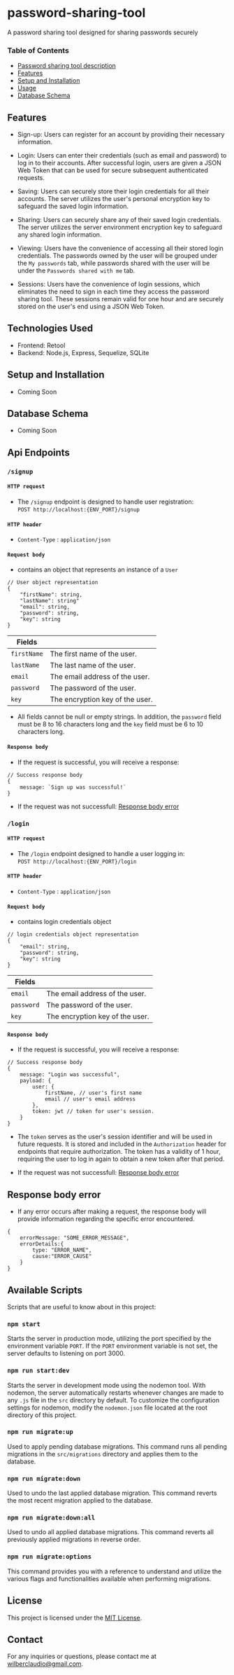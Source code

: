 # password-sharing-tool

A password sharing tool designed for sharing passwords securely

### Table of Contents

- [Password sharing tool description](#password-sharing-tool)
- [Features](#features)
- [Setup and Installation](#setup-and-installation)
- [Usage](#usage)
- [Database Schema](#database-schema)

## Features

- Sign-up: Users can register for an account by providing their necessary information.

- Login: Users can enter their credentials (such as email and password) to log in to their accounts. After successful login, users are given a JSON Web Token that can be used for secure subsequent authenticated requests.

- Saving: Users can securely store their login credentials for all their accounts. The server utilizes the user's personal encryption key to safeguard the saved login information.

- Sharing: Users can securely share any of their saved login credentials. The server utilizes the server environment encryption key to safeguard any shared login information.

- Viewing: Users have the convenience of accessing all their stored login credentials. The passwords owned by the user will be grouped under the `My passwords` tab, while passwords shared with the user will be under the `Passwords shared with me` tab.

- Sessions: Users have the convenience of login sessions, which eliminates the need to sign in each time they access the password sharing tool. These sessions remain valid for one hour and are securely stored on the user's end using a JSON Web Token.

## Technologies Used

- Frontend: Retool
- Backend: Node.js, Express, Sequelize, SQLite

## Setup and Installation

- Coming Soon

## Database Schema

- Coming Soon

## Api Endpoints

### `/signup`

#### `HTTP request`

- The `/signup` endpoint is designed to handle user registration:<br>`POST http://localhost:{ENV_PORT}/signup`

#### `HTTP header`

- `Content-Type` : `application/json`

#### `Request body`

- contains an object that represents an instance of a `User`

```
// User object representation
{
	"firstName": string,
    "lastName": string"
	"email": string,
	"password": string,
	"key": string
}
```

| Fields      |                                 |
| ----------- | ------------------------------- |
| `firstName` | The first name of the user.     |
| `lastName`  | The last name of the user.      |
| `email`     | The email address of the user.  |
| `password`  | The password of the user.       |
| `key`       | The encryption key of the user. |

- All fields cannot be null or empty strings. In addition, the `password` field must be 8 to 16 characters long and the `key` field must be 6 to 10 characters long.

#### `Response body`

- If the request is successful, you will receive a response:

```
// Success response body
{
    message: `Sign up was successful!`
}
```

- If the request was not successfull: [Response body error](#response-body-error)

### `/login`

#### `HTTP request`

- The `/login` endpoint designed to handle a user logging in:<br>`POST http://localhost:{ENV_PORT}/login`

#### `HTTP header`

- `Content-Type` : `application/json`

#### `Request body`

- contains login credentials object

```
// login credentials object representation
{
	"email": string,
	"password": string,
	"key": string
}
```

| Fields     |                                 |
| ---------- | ------------------------------- |
| `email`    | The email address of the user.  |
| `password` | The password of the user.       |
| `key`      | The encryption key of the user. |

#### `Response body`

- If the request is successful, you will receive a response:

```
// Success response body
{
    message: "Login was successful",
    payload: {
        user: {
            firstName, // user's first name
            email // user's email address
        },
        token: jwt // token for user's session.
    }
}
```

- The `token` serves as the user's session identifier and will be used in future requests. It is stored and included in the `Authorization` header for endpoints that require authorization. The token has a validity of 1 hour, requiring the user to log in again to obtain a new token after that period.

- If the request was not successfull: [Response body error](#response-body-error)

## Response body error

- If any error occurs after making a request, the response body will provide information regarding the specific error encountered.

```
{
    errorMessage: "SOME_ERROR_MESSAGE",
    errorDetails:{
        type: "ERROR_NAME",
        cause:"ERROR_CAUSE"
    }
}
```

## Available Scripts

Scripts that are useful to know about in this project:

### `npm start`

Starts the server in production mode, utilizing the port specified by the environment variable `PORT`. If the `PORT` environment variable is not set, the server defaults to listening on port 3000.

### `npm run start:dev`

Starts the server in development mode using the nodemon tool. With nodemon, the server automatically restarts whenever changes are made to any `.js` file in the `src` directory by default. To customize the configuration settings for nodemon, modify the `nodemon.json` file located at the root directory of this project.

### `npm run migrate:up`

Used to apply pending database migrations. This command runs all pending migrations in the `src/migrations` directory and applies them to the database.

### `npm run migrate:down`

Used to undo the last applied database migration. This command reverts the most recent migration applied to the database.

### `npm run migrate:down:all`

Used to undo all applied database migrations. This command reverts all previously applied migrations in reverse order.

### `npm run migrate:options`

This command provides you with a reference to understand and utilize the various flags and functionalities available when performing migrations.

## License

This project is licensed under the [MIT License](LICENSE).

## Contact

For any inquiries or questions, please contact me at wilberclaudio@gmail.com.

```

```
